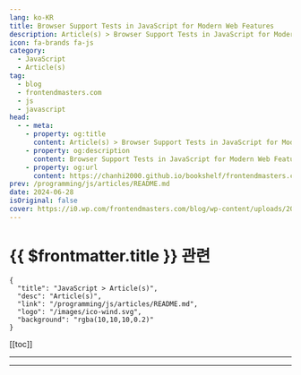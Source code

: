 ```yaml
---
lang: ko-KR
title: Browser Support Tests in JavaScript for Modern Web Features
description: Article(s) > Browser Support Tests in JavaScript for Modern Web Features
icon: fa-brands fa-js
category: 
  - JavaScript
  - Article(s)
tag: 
  - blog
  - frontendmasters.com
  - js
  - javascript
head:
  - - meta:
    - property: og:title
      content: Article(s) > Browser Support Tests in JavaScript for Modern Web Features
    - property: og:description
      content: Browser Support Tests in JavaScript for Modern Web Features
    - property: og:url
      content: https://chanhi2000.github.io/bookshelf/frontendmasters.com/browser-support-tests-in-javascript-for-modern-web-features.html
prev: /programming/js/articles/README.md
date: 2024-06-28
isOriginal: false
cover: https://i0.wp.com/frontendmasters.com/blog/wp-content/uploads/2024/06/browser-support.jpg?w=1000&ssl=1
---
```


# {{ $frontmatter.title }} 관련

```component VPCard
{
  "title": "JavaScript > Article(s)",
  "desc": "Article(s)",
  "link": "/programming/js/articles/README.md",
  "logo": "/images/ico-wind.svg",
  "background": "rgba(10,10,10,0.2)"
}
```

[[toc]]

---

<SiteInfo
  name="Browser Support Tests in JavaScript for Modern Web Features"
  desc="Sometimes it's good to know when a browser feature is supported or not so you can do something. Perhaps load a polyfill or just choose a slightly different approach. This post looks at newish features in browsers and shows the test"
  url="https://frontendmasters.com/news/browser-support-tests-in-javascript-for-modern-web-features/"
  logo="https://frontendmasters.com/favicon.ico"
  preview="https://i0.wp.com/frontendmasters.com/blog/wp-content/uploads/2024/06/browser-support.jpg?w=1000&ssl=1"/>

<!-- TODO: 작성 -->

---

<TagLinks />